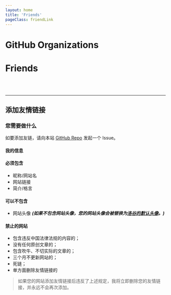 ```yaml
---
layout: home
title: 'Friends'
pageClass: friendLink
---
```


# GitHub Organizations
<div class="friends">
  <FriendCard 
   title="志海融新"
   url="https://github.com/Zen-Harmony" 
   description="智慧包容，合作创新，共铸辉煌！" 
   logo="https://avatars.githubusercontent.com/u/185505786?s=200&v=4" 
  />
  <FriendCard 
   title="GenshinImpact.Net"
   url="https://github.com/genshinimpact-net" 
   description="这里是一张起始页" 
   logo="https://genshinimpact.net/img/yuanshen_logo.jpg" 
  />
  <FriendCard 
   title="Lingmo OS"
   url="https://github.com/LingmoOS" 
   description="一个基于 Linux 的操作系统" 
   logo="https://avatars.githubusercontent.com/u/123843846?s=200&v=4" 
  />
  <FriendCard 
   title="Alien Family Hub"
   url="https://github.com/AlienFamilyHub" 
   description="Next gen Minecraft 1.20.6 server based on Luminol, server provided by @unify-z" 
   logo="https://avatars.githubusercontent.com/u/197213591?s=200&v=4" 
  />
</div>


# Friends
<div class="friends">
  <FriendCard 
   title="LeonXie"
   url="https://leonxie.cn/" 
   description="保持热爱，奔赴山海！" 
   logo="https://avatars.githubusercontent.com/u/128591764?v=4" 
  />
  <FriendCard 
   title="Ariasaka"
   url="https://blog.yaria.top/" 
   description="人有悲欢离合，月有阴晴圆缺。" 
   logo="https://bu.dusays.com/2024/12/05/67517ba094506.png" 
  />
  <FriendCard 
   title="GenshinImpact.Net"
   url="https://genshinimpact.net/" 
   description="这里是一张起始页" 
   logo="https://genshinimpact.net/img/yuanshen_logo.jpg" 
  />
  <FriendCard 
   title="Kevin Wang"
   url="https://www.pluskevin.com/blog/" 
   description="记录我的IT学习历程、我的软件开发学习！" 
   logo="https://cdn.luogu.com.cn/upload/usericon/1.png" 
  />
  <FriendCard 
   title="CE-RAMOS"
   url="https://ce-ramos.cn/" 
   description="一款致力于模仿原版系统界面且功能强大的PE。" 
   logo="https://p1.ce-ramos.cn/logo.png" 
  />
  <FriendCard 
   title="青稚"
   url="https://blog.linux-qitong.top/" 
   description="越努力，越幸运。" 
   logo="https://blog.linux-qitong.top/img/avatar.avif" 
  />
  <FriendCard 
   title="张洪 Heo"
   url="https://blog.zhheo.com/" 
   description="分享设计与科技生活。" 
   logo="https://bu.dusays.com/2022/12/28/63ac2812183aa.png" 
  />
</div>


<br><br>

---


## 添加友情链接

### 您需要做什么
如要添加友链，请向本站 [GitHub Repo](https://github.com/silvaire-qwq/Website) 发起一个 Issue。

#### 我的信息

#### 必须包含
- 昵称/网站名
- 网站链接
- 简介/格言

#### 可以不包含
- 网站头像 ***(如果不包含网站头像，您的网站头像会被替换为[洛谷的默认头像](https://cdn.luogu.com.cn/upload/usericon/1.png)。)***

#### 禁止的网站
- 包含违反中国法律法规的内容的；
- 没有任何原创文章的；
- 包含吹牛、不切实际的文章的；
- 三个月不更新网站的；
- 死链；
- 单方面删除友情链接的
> 如果您的网站添加友情链接后违反了上述规定，我将立即删除您的友情链接，并永远不会再次添加。